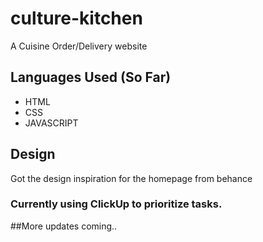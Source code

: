 # culture-kitchen
A Cuisine Order/Delivery website


## Languages Used (So Far)
- HTML
- CSS
- JAVASCRIPT


## Design
Got the design inspiration for the homepage from behance

### Currently using ClickUp to prioritize tasks.


##More updates coming..

